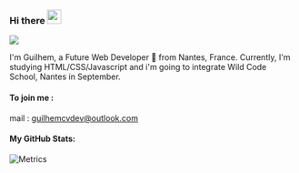 ### Hi there <img src="https://media.giphy.com/media/hvRJCLFzcasrR4ia7z/giphy.gif" width="25px">

![](https://visitor-badge.glitch.me/badge?page_id=guilhemcv)

I'm Guilhem, a Future Web Developer 🚀 from Nantes, France. Currently, I'm studying HTML/CSS/Javascript and i'm going to integrate Wild Code School, Nantes in September.

<h4>To join me :</h4>

mail : guilhemcvdev@outlook.com

<h4>My GitHub Stats:</h4>

![Metrics](https://metrics.lecoq.io/guilhemcv)
